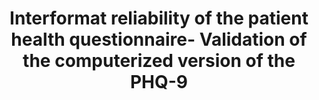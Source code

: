 --- 
abstract: '' 
authors: 
 - D Erbe
 -  HC Eichert
 -  C Rietz
 -  admin
doi: '10.1016/j.invent.2016.06.006' 
featured: false 
publication: '*Internet interventions*, 99' 
publication_short: '' 
publishDate: '2016-01-01' 
title: 'Interformat reliability of the patient health questionnaire- Validation of the computerized version of the PHQ-9' 
url_code: '' 
url_dataset: '' 
url_pdf: '' 
url_poster: '' 
url_project: '' 
url_slides: '' 
url_source: '' 
url_video: '' 
---